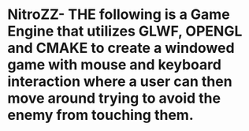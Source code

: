 # NitroZZ- THE following is a Game Engine that utilizes GLWF, OPENGL and CMAKE to create a windowed game with mouse and keyboard interaction where a user can then move around trying to avoid the enemy from touching them. 
